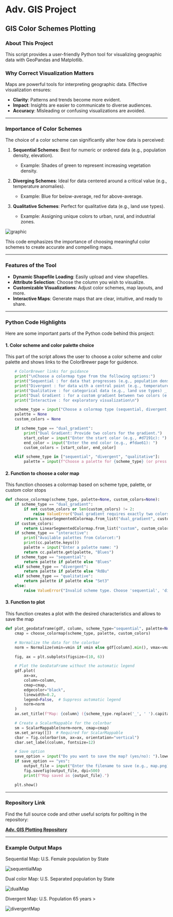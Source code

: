 # **Adv. GIS Project**
## **GIS Color Schemes Plotting**

### **About This Project**
This script provides a user-friendly Python tool for visualizing geographic data with GeoPandas and Matplotlib.

### **Why Correct Visualization Matters**
Maps are powerful tools for interpreting geographic data. Effective visualization ensures:
- **Clarity**: Patterns and trends become more evident.
- **Impact**: Insights are easier to communicate to diverse audiences.
- **Accuracy**: Misleading or confusing visualizations are avoided.

---

### **Importance of Color Schemes**
The choice of a color scheme can significantly alter how data is perceived:
1. **Sequential Schemes**: Best for numeric or ordered data (e.g., population density, elevation).
   - Example: Shades of green to represent increasing vegetation density.

2. **Diverging Schemes**: Ideal for data centered around a critical value (e.g., temperature anomalies).
   - Example: Blue for below-average, red for above-average.
     
3. **Qualitative Schemes**: Perfect for qualitative data (e.g., land use types).
   - Example: Assigning unique colors to urban, rural, and industrial zones.
     
  ![graphic](images/Scales.png)
     
     
This code emphasizes the importance of choosing meaningful color schemes to create accurate and compelling maps.

---

### **Features of the Tool**
- **Dynamic Shapefile Loading**: Easily upload and view shapefiles.
- **Attribute Selection**: Choose the column you wish to visualize.
- **Customizable Visualizations**: Adjust color schemes, map layouts, and more.
- **Interactive Maps**: Generate maps that are clear, intuitive, and ready to share.

---

### **Python Code Highlights**
Here are some important parts of the Python code behind this project:


#### **1. Color scheme and color palette choice**
This part of the script allows the user to choose a color scheme and color palette and shows links to the ColorBrewer page for guidence.
```python
    # ColorBrewer links for guidance
    print("\nChoose a colormap type from the following options:")
    print("Sequential : for data that progresses (e.g., population density) _ https://colorbrewer2.org/#type=sequential&scheme=Blues&n=3")
    print("Divergent : for data with a central point (e.g., temperatures) _ https://colorbrewer2.org/#type=diverging&scheme=RdBu&n=3")
    print("Qualitative : for categorical data (e.g., land use types) _ https://colorbrewer2.org/#type=qualitative&scheme=Set1&n=3")
    print("Dual Gradient : for a custom gradient between two colors (e.g., red to yellow)")
    print("Interactive : for exploratory visualization\n")

    scheme_type = input("Choose a colormap type (sequential, divergent, qualitative, interactive, dual_gradient): ").lower()
    palette = None
    custom_colors = None

    if scheme_type == "dual_gradient":
        print("Dual Gradient: Provide two colors for the gradient.")
        start_color = input("Enter the start color (e.g., #d7191c): ")
        end_color = input("Enter the end color (e.g., #fdae61): ")
        custom_colors = [start_color, end_color]

    elif scheme_type in ["sequential", "divergent", "qualitative"]:
        palette = input(f"Choose a palette for {scheme_type} (or press Enter for default): ")
```

#### **2. Function to choose a color map**
This function chooses a colormap based on scheme type, palette, or custom color stops
```python
def choose_colormap(scheme_type, palette=None, custom_colors=None):
    if scheme_type == "dual_gradient":
        if not custom_colors or len(custom_colors) != 2:
            raise ValueError("Dual gradient requires exactly two colors (start and end).")
        return LinearSegmentedColormap.from_list("dual_gradient", custom_colors)
    if custom_colors:
        return LinearSegmentedColormap.from_list("custom", custom_colors)
    if scheme_type == "interactive":
        print("Available palettes from Colorcet:")
        print(cc.palette.keys())
        palette = input("Enter a palette name: ")
        return cc.palette.get(palette, "Blues")
    if scheme_type == "sequential":
        return palette if palette else "Blues"
    elif scheme_type == "divergent":
        return palette if palette else "RdBu"
    elif scheme_type == "qualitative":
        return palette if palette else "Set3"
    else:
        raise ValueError("Invalid scheme type. Choose 'sequential', 'divergent', 'qualitative', or 'dual_gradient'.")
```

#### **3. Function to plot**
This function creates a plot with the desired characteristics and allows to save the map
```python
def plot_geodataframe(gdf, column, scheme_type="sequential", palette=None, legend_bins=None, custom_colors=None, vmin=None, vmax=None):
    cmap = choose_colormap(scheme_type, palette, custom_colors)

    # Normalize the data for the colorbar
    norm = Normalize(vmin=vmin if vmin else gdf[column].min(), vmax=vmax if vmax else gdf[column].max())

    fig, ax = plt.subplots(figsize=(10, 6))

    # Plot the GeoDataFrame without the automatic legend
    gdf.plot(
        ax=ax,
        column=column,
        cmap=cmap,
        edgecolor="black",
        linewidth=0.2,
        legend=False,  # Suppress automatic legend
        norm=norm
    )
    ax.set_title(f"Map: {column} ({scheme_type.replace('_', ' ').capitalize()})", fontsize=12)

    # Create a ScalarMappable for the colorbar
    sm = ScalarMappable(norm=norm, cmap=cmap)
    sm.set_array([])  # Required for ScalarMappable
    cbar = fig.colorbar(sm, ax=ax, orientation="vertical")
    cbar.set_label(column, fontsize=12)

    # Save option
    save_option = input("Do you want to save the map? (yes/no): ").lower()
    if save_option == "yes":
        output_file = input("Enter the filename to save (e.g., map.png): ")
        fig.savefig(output_file, dpi=500)
        print(f"Map saved as {output_file}.")

    plt.show()
```

---
### **Repository Link**
Find the full source code and other useful scripts for pollting in the repository:

[**Adv. GIS Plotting Repository**](https://github.com/KarinaAnzar/GIS_Plotting.git)

---
### **Example Output Maps**
Sequential Map: U.S. Female population by State

![sequentialMap](images/sequential_FEMALEPOP.png)

Dual color Map: U.S. Separated population by State

![dualMap](images/dual_separated.png)

Divergent Map: U.S. Population 65 years >

![divergentMap](images/divergent_age.png)
